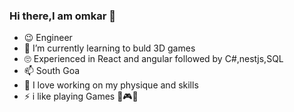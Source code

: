 ### Hi there,I am omkar  👋




- 😉 Engineer 
- 🌱 I’m currently learning to buld 3D games
- 🙄 Experienced in React and angular followed by C#,nestjs,SQL
- 📫 South Goa
- 💪 I love working on my physique and skills
- ⚡ i like playing Games 🏏🎮🏐

